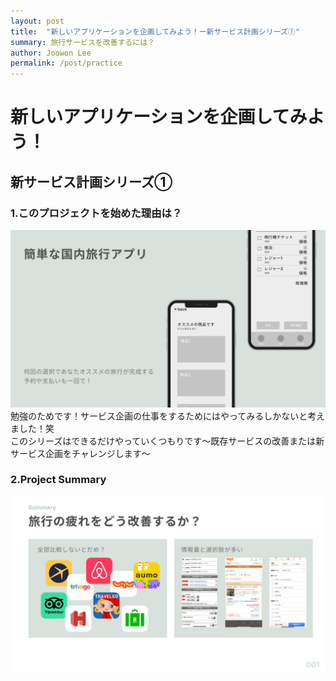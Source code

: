 ```yaml
---
layout: post
title:  "新しいアプリケーションを企画してみよう！ー新サービス計画シリーズ①"
summary: 旅行サービスを改善するには？
author: Joowon Lee
permalink: /post/practice
---
```

# 新しいアプリケーションを企画してみよう！

## 新サービス計画シリーズ①

### 1.このプロジェクトを始めた理由は？
![travel1](/assets/travel/travel1.jpg) 
勉強のためです！サービス企画の仕事をするためにはやってみるしかないと考えました！笑   
このシリーズはできるだけやっていくつもりです〜既存サービスの改善または新サービス企画をチャレンジします〜

### 2.Project Summary
![travel2](/assets/travel/travel2.jpg) 
